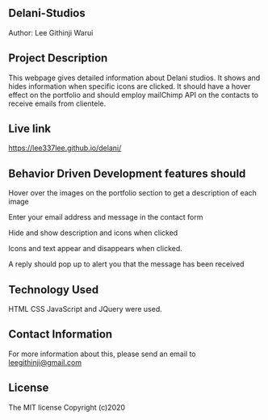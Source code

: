 ## Delani-Studios
Author: Lee Githinji Warui

## Project Description
This webpage gives detailed information about Delani studios. It shows and hides information when specific icons are clicked. It should have a hover effect on the portfolio and should employ mailChimp API on the contacts to receive emails from clientele.

## Live link
https://lee337lee.github.io/delani/

## Behavior Driven Development features should
Hover over the images on the portfolio section to get a description of each image

Enter your email address and message in the contact form

Hide and show description and icons when clicked

Icons and text appear and disappears when clicked.

A reply should pop up to alert you that the message has been received

## Technology Used
HTML CSS JavaScript and JQuery were used.

## Contact Information
For more information about this, please send an email to leegithinji@gmail.com

## License
The MIT license Copyright (c)2020
